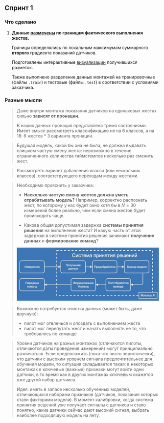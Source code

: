 ## Спринт 1

### Что сделано

1. **Данные [размечены](https://github.com/sidorov-works/motorica-gestures/tree/main/marked) по границам фактического выполнения жестов.** 

   Границы определялись по локальным максимумам суммарного **второго** градиента показаний датчиков.

   Подготовлены интерактивные [визуализации](https://github.com/sidorov-works/motorica-gestures/tree/main/fig/mark) получившихся разметок.

   Также выполнено разделение данных монтажей на тренировочные (файлы `.train`) и тестовые (файлы `.test`) в соответствии с условиями заказчика.

### Разные мысли

> Даже внутри монтажа показания датчиков на одинаковых жестах сильно **зависят от пронации.** 
>
> В наших данных пронация представлена тремя состояниями. Имеет смысл рассмотреть классификацию не на 6 классов, а на 18: 6 жестов * 3 варианта пронации.

> Будущая модель, какой бы она не была, не должна выдавать слишком частую смену жеста: невозможно в течение ограниченного количества таймстемпов несколько раз сменить жест.

> Рассмотреть вариант добавления класса (или нескольких классов), соответствующего переходам между жестами.

> Необходимо прояснить у заказчика: 
>
> - **Насколько частую смену жестов должна уметь отрабатывать модель?** Например, корректно распознать жест, по которому у нас будет окно хотя бы в $N=30$ измерений более реально, чем если смена жестов будет происходить чаще.
>
> - Какова общая допустимая задержка **системы принятия решения** на выполнение жеста? И какую часть от этой задержки в системе принятия решения занимают **получение данных** и **формирование команд**?
>
> ![Система принятия решений](img/decision-making-system.png)

> Возможно потребуется очистка данных (может быть, даже вручную): 
> - пилот мог отвлечься и опоздать с выполнением жеста
> - пилот мог перепутать жест и начать выполнять не то, что требовалось по команде

> Уровни датчиков на разных монтажах (отличаются пилоты, отличаются даты проведения измерений) могут принципиально различаться. Если предположить (пока что чисто эвристически), что датчики с высоким уровнем сигнала предпочтительнее для обучения модели, то ситуация складывается такая: в некоторых монтажах в ключевые (важные) признаки могут войти одни датчики, в то время как в других монтажах ключевым окажется уже другой набор датчиков.
>
> Идея: иметь в запасе несколько обученных моделей, отличающихся наборами признаков (датчиков, показания которых стали факторами модели). В момент калибровки, когда система принятия решений уже получает сигналы с датчиков и стало понятно, какие датчики сейчас дают высокий сигнал, выбрать наиболее подходящую модель на лету.